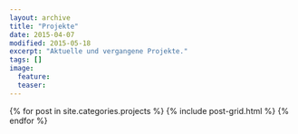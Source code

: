 ```yaml
---
layout: archive
title: "Projekte"
date: 2015-04-07
modified: 2015-05-18
excerpt: "Aktuelle und vergangene Projekte."
tags: []
image:
  feature:
  teaser:
---
```


<div class="tiles">
{% for post in site.categories.projects %}
  {% include post-grid.html %}
{% endfor %}
</div><!-- /.tiles -->
